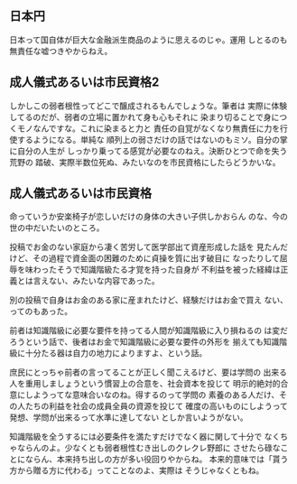 ﻿## 日本円

日本って国自体が巨大な金融派生商品のように思えるのじゃ。運用
しとるのも無責任な嘘つきやからねえ。


## 成人儀式あるいは市民資格2

しかしこの弱者根性ってどこで醸成されるもんでしょうな。筆者は
実際に体験してるのだが、弱者の立場に置かれて身も心もそれに
染まり切ることで身につくモノなんですな。これに染まると力と
責任の自覚がなくなり無責任に力を行使するようになる。単純な
順列上の弱さだけの話ではないのもミソ。自分の掌に自分の人生が
しっかり乗ってる感覚が必要なのねえ。決断ひとつで命を失う荒野の
踏破、実際半数位死ぬ、みたいなのを市民資格にしたらどうかいな。


## 成人儀式あるいは市民資格

命っていうか安楽椅子が恋しいだけの身体の大きい子供しかおらん
のな、今の世の中だいたいのところ。

投稿でお金のない家庭から凄く苦労して医学部出て資産形成した話を
見たんだけど、その過程で資金面の困難のために貞操を質に出す破目に
なったりして屈辱を味わったそうで知識階級たる才覚を持った自身が
不利益を被った経緯は正義とは言えない、みたいな内容であった。

別の投稿で自身はお金のある家に産まれたけど、経験だけはお金で買え
ない、ってのもあった。

前者は知識階級に必要な要件を持ってる人間が知識階級に入り損ねるの
は変だろうという話で、後者はお金で知識階級に必要な要件の外形を
揃えても知識階級に十分たる器は自力の地力によりますよ、という話。

庶民にとっちゃ前者の言ってることが正しく聞こえるけど、要は学問の
出来る人を重用しましょうという慣習上の合意を、社会資本を投じて
明示的絶対的合意にしようってな意味合いなのね。得するのって学問の
素養のある人だけ、その人たちの利益を社会の成員全員の資源を投じて
確度の高いものにしようって発想、学問が出来るって水準に達してない
としか言いようがない。

知識階級を全うするには必要条件を満たすだけでなく器に関して十分で
なくちゃならんのよ。少なくとも弱者根性むき出しのクレクレ野郎に
させたら碌なことにならん、本来持ち出しの方が多い役回りやからね。
本来的意味では「貰う方から贈る方に代わる」ってことなのよ、実際は
そうじゃなくともね。

